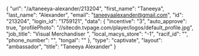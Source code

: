 {
    "url": "\/a\/taneeya-alexander\/213204",
    "first_name": "Taneeya",
    "last_name": "Alexander",
    "email": "taneeyaalexander@gmail.com",
    "id": "213204",
    "login_id": "1759121",
    "data": {
        "incentive": "3",
        "auto_approve": true,
        "profilePhoto": "\/\/sitecdn.tvpage.com\/player\/logos\/default_profile.jpg",
        "job_title": "Visual Merchandiser ",
        "local_macys_store": "-1",
        "racif_id": "",
        "phone_number": "",
        "tongal": ""
    },
    "type": "captivate",
    "layout": "ambassador",
    "title": "Taneeya Alexander"
}